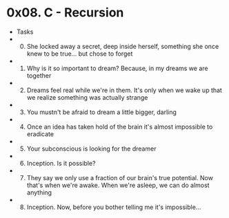 # 0x08. C - Recursion
* Tasks
* 0. She locked away a secret, deep inside herself, something she once knew to be true... but chose to forget
* 1. Why is it so important to dream? Because, in my dreams we are together
* 2. Dreams feel real while we're in them. It's only when we wake up that we realize something was actually strange
* 3. You mustn't be afraid to dream a little bigger, darling
* 4. Once an idea has taken hold of the brain it's almost impossible to eradicate
* 5. Your subconscious is looking for the dreamer
* 6. Inception. Is it possible?
* 7. They say we only use a fraction of our brain's true potential. Now that's when we're awake. When we're asleep, we can do almost anything
* 8. Inception. Now, before you bother telling me it's impossible...
